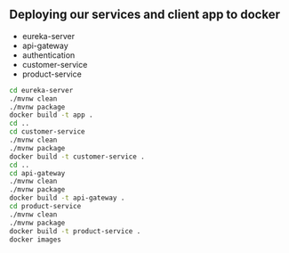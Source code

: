 
## Deploying our services and client app to docker

- eureka-server
- api-gateway
- authentication
- customer-service
- product-service


```sh
cd eureka-server
./mvnw clean
./mvnw package
docker build -t app .
cd ..
cd customer-service
./mvnw clean
./mvnw package
docker build -t customer-service .
cd ..
cd api-gateway
./mvnw clean
./mvnw package
docker build -t api-gateway .
cd product-service
./mvnw clean
./mvnw package
docker build -t product-service .
docker images

```

